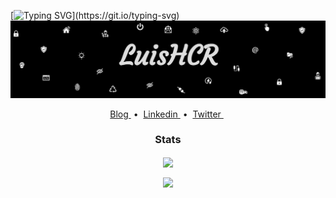 
[![Typing SVG](https://readme-typing-svg.demolab.com?font=Azeret+Mono&size=25&pause=1000&color=CFCFCF&center=true&vCenter=true&width=846&height=60&lines=Hi.+Welcome+to+my+profile.;I'm+passionate+about+computers+and+I'm+currently;+learning+system+administration+and+cybersecurity.)](https://git.io/typing-svg)
![name-of-you-image](https://github.com/LuisHCR/LuisHCR/blob/main/banner/luishcrbanner.jpg?raw=true)
<p align="center">
  <a href="https://blog.luishcr.com" target="_blank"> Blog </a> &nbsp;•&nbsp;
  <a href="https://www.linkedin.com/in/luishcr" target="_blank"> Linkedin </a> &nbsp;•&nbsp; 
  <a href="https://twitter.com/LuisCubiIIos" target="_blank"> Twitter </a> &nbsp;
</p>

 <h3 align="center">
  Stats
 </h3>
 
<p align="center">
  <a href="https://github.com/anuraghazra/github-readme-stats">
    <img align="center" src="https://github-readme-stats-luishcr.vercel.app/api?username=luishcr&count_private=true&hide=stars&show_icons=true&theme=github_dark&include_all_commits=true&custom_title=LuisHCR" />
  </a>
</p>

<p align="center">
  <a href="https://github.com/anuraghazra/convoychat">
    <img align="center" src="https://github-readme-stats-luishcr.vercel.app/api/top-langs?username=luishcr&langs_count=8&theme=github_dark&layout=compact" />
  </a>
</p>
